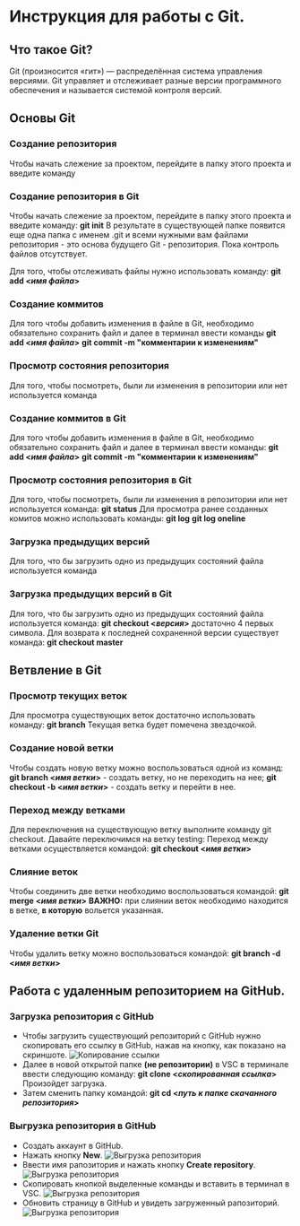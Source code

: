 # **Инструкция для работы с Git.**
## **Что такое Git?**
Git (произносится «гит») — распределённая система управления версиями.
Git управляет и отслеживает разные версии программно­го обеспечения и называется системой контроля версий.
## **Основы Git**
### **Cоздание репозитория**
Чтобы начать слежение за проектом, перейдите в папку этого проекта и введите команду 
### **Cоздание репозитория в Git**
Чтобы начать слежение за проектом, перейдите в папку этого проекта и введите команду:
**git init**
 В результате в существующей папке появится еще одна папка с именем .git и всеми нужными вам файлами репозитория - это основа будущего Git - репозитория. Пока контроль файлов отсутствует.
 
 Для того, чтобы отслеживать файлы нужно использовать команду:
 **git add <_имя файла_>**

 ### **Cоздание коммитов**
 Для того чтобы добавить изменения в файле в Git, необходимо обязательно сохранить файл и далее в терминал ввести команды
 **git add <_имя файла_>**
 **git commit -m "комментарии к изменениям"**

 ### **Просмотр состояния репозитория**
 Для того, чтобы посмотреть, были ли изменения в репозитории или нет используется команда
 ### **Cоздание коммитов в Git**
 Для того чтобы добавить изменения в файле в Git, необходимо обязательно сохранить файл и далее в терминал ввести команды:
 **git add <_имя файла_>**
 **git commit -m "комментарии к изменениям"**

 ### **Просмотр состояния репозитория в Git**
 Для того, чтобы посмотреть, были ли изменения в репозитории или нет используется команда:
 **git status**
 Для просмотра ранее созданных комитов можно использовать команды:
 **git log**
 **git log oneline**

 ### **Загрузка предыдущих версий**
 Для того, что бы загрузить одно из предыдущих состояний файла используется команда 
 ### **Загрузка предыдущих версий в Git**
 Для того, что бы загрузить одно из предыдущих состояний файла используется команда: 
 **git checkout <*версия*>** достаточно 4 первых символа.
Для возврата к последней сохраненной версии существует команда:
**git checkout master**

## **Ветвление в Git**
### **Просмотр текущих веток**
Для просмотра существующих веток достаточно использовать команду:
**git branch**
Текущая ветка будет помечена звездочкой.
### **Создание новой ветки**
Чтобы создать новую ветку можно воспользоваться одной из команд:
**git branch <_имя ветки_>** - создать ветку, но не переходить на нее;
**git checkout -b <_имя ветки_>** - создать ветку и перейти в нее.
### **Переход между ветками**
Для переключения на существующую ветку выполните команду git checkout. Давайте переключимся на ветку testing:
Переход между ветками осуществляется командой:
**git checkout <_имя ветки_>**
### **Слияние веток**
Чтобы соединить две ветки необходимо воспользоваться командой:
**git merge <_имя ветки_>**
**ВАЖНО:** при слиянии веток необходимо находится в ветке, **в которую** вольется указанная. 
### **Удаление ветки Git**
Чтобы удалить ветку можно воспользоваться командой:
**git branch -d <_имя ветки_>**
## **Работа с удаленным репозиторием на GitHub.**
### **Загрузка репозитория с GitHub**
* Чтобы загрузить существующий репозиторий с GitHub нужно скопировать его ссылку в GitHub, нажав на кнопку, как показано на скриншоте.
![Копирование ссылки](сopy_link.jpg)
* Далее в новой открытой папке **(не репозитории)** в VSC в терминале ввести следующию команду:
**git clone <_скопированная ссылка_>**
Произойдет загрузка.
* Затем сменить папку командой:
**git cd <_путь к папке скачанного репозитория_>**
### **Выгрузка репозитория в GitHub**
* Создать аккаунт в GitHub.
* Нажать кнопку **New**.
![Выгрузка репозитория](upload_rep1.jpg)
* Ввести имя рапозитория и нажать кнопку **Create repository**.
![Выгрузка репозитория](upload_rep2.jpg)
* Скопировать кнопкой выделенные команды и вставить в терминал в VSC.
![Выгрузка репозитория](upload_rep3.jpg)
* Обновить страницу в GitHub и увидеть загруженный рапозиторий.
![Выгрузка репозитория](upload_rep4.jpg)



